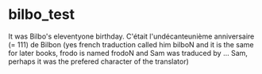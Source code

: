 # bilbo_test

It was Bilbo's eleventyone birthday.
C'était l'undécanteunième anniversaire (= 111) de Bilbon (yes french traduction called him bilboN and it is the same for later books, frodo is named frodoN and Sam was traduced by ... Sam, perhaps it was the prefered character of the translator)

